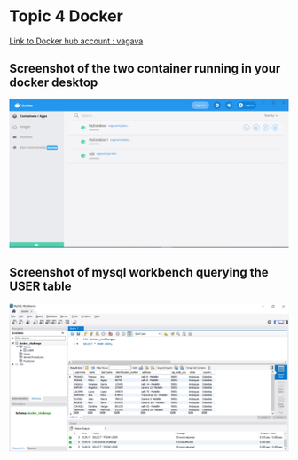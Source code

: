 # Topic 4 Docker

[Link to Docker hub account :  vagava](https://hub.docker.com/u/vagava)

## Screenshot of the two container running in your docker  desktop

![](https://github.com/VanessaGarcia2022/JavaGlobant/blob/main/Challenges/Topic4/dbImage/container_running.JPG)

## Screenshot of mysql workbench querying the USER table

![](https://github.com/VanessaGarcia2022/JavaGlobant/blob/main/Challenges/Topic4/dbImage/querying_USER_table.JPG)